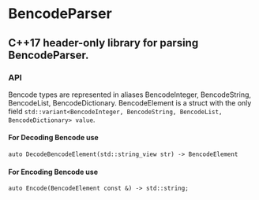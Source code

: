 # BencodeParser
## C++17 header-only library for parsing BencodeParser. 
### API
Bencode types are represented in aliases BencodeInteger, BencodeString, BencodeList, BencodeDictionary. BencodeElement is a struct with the only field ```std::variant<BencodeInteger, BencodeString, BencodeList, BencodeDictionary> value```.
#### For Decoding Bencode use 
```auto DecodeBencodeElement(std::string_view str) -> BencodeElement```
#### For Encoding Bencode use
```auto Encode(BencodeElement const &) -> std::string;```
